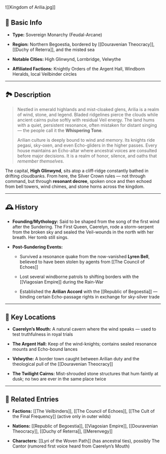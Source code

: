 
 ![[Kingdom of Arilia.jpg]]
 
## 📍 Basic Info

- **Type:** Sovereign Monarchy (Feudal-Arcane)
    
- **Region:** Northern Begoestia, bordered by [[Douravenian Theocracy]], [[Duchy of Reterra]], and the misted sea
    
- **Notable Cities:** High Glinwynd, Lornbridge, Velwythe
    
- **Affiliated Factions:** Knightly Orders of the Argent Hall, Windborn Heralds, local Veilbinder circles
    

---

## 🏞️ Description

> Nestled in emerald highlands and mist-cloaked glens, Arilia is a realm of wind, stone, and legend. Bladed ridgelines pierce the clouds while ancient cairns pulse softly with residual Veil energy. The land hums with a quiet, persistent resonance, often mistaken for distant singing — the people call it the **Whispering Tone**.
> 
> Arilian culture is deeply bound to wind and memory. Its knights ride pegasi, sky-oxen, and even Echo-gliders in the higher passes. Every house maintains an Echo-altar where ancestral voices are consulted before major decisions. It is a realm of honor, silence, and oaths that _remember themselves._

The capital, **High Glinwynd**, sits atop a cliff-ridge constantly bathed in drifting cloudbanks. From here, the Silver Crown rules — not through command, but through **resonant decree**, spoken once and then echoed from bell towers, wind chimes, and stone horns across the kingdom.

---

## 🕰️ History

- **Founding/Mythology:** Said to be shaped from the song of the first wind after the Sundering. The First Queen, Caerelyn, rode a storm-serpent from the broken sky and sealed the Veil-wounds in the north with her breath. Her tomb still sings.
    
- **Post-Sundering Events:**
    
    - Survived a resonance quake from the now-vanished **Lyren Bell**, believed to have been stolen by agents from [[The Council of Echoes]]
        
    - Lost several windborne patrols to shifting borders with the [[Viagosian Empire]] during the Rain-War
        
    - Established the **Arilian Accord** with the [[Republic of Begoestia]] — binding certain Echo-passage rights in exchange for sky-silver trade
        

---

## 🌟 Key Locations

- **Caerelyn’s Mouth:** A natural cavern where the wind speaks — used to test truthfulness in royal trials
    
- **The Argent Hall:** Keep of the wind-knights; contains sealed resonance mounts and Echo-bound lances
    
- **Velwythe:** A border town caught between Arilian duty and the theological pull of the [[Douravenian Theocracy]]
    
- **The Twilight Cairns:** Mist-shrouded stone structures that hum faintly at dusk; no two are ever in the same place twice
    

---

## 🔗 Related Entries

- **Factions:** [[The Veilbinders]], [[The Council of Echoes]], [[The Cult of the Final Frequency]] (active only in outer wilds)
    
- **Nations:** [[Republic of Begoestia]], [[Viagosian Empire]], [[Douravenian Theocracy]], [[Duchy of Reterra]], [[Merenvegy]]
    
- **Characters:** [[Lyri of the Woven Path]] (has ancestral ties), possibly The Cantor (rumored first voice heard from Caerelyn’s Mouth)